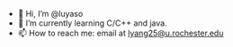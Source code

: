 - 👋 Hi, I’m @luyaso
- 🌱 I’m currently learning C/C++ and java.
- 📫 How to reach me: email at lyang25@u.rochester.edu

<!---
luyaso/luyaso is a ✨ special ✨ repository because its `README.md` (this file) appears on your GitHub profile.
You can click the Preview link to take a look at your changes.

- 👀 I’m interested in:
- 💞️ I’m looking to collaborate on: 
--->
